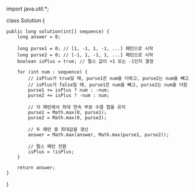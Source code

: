 import java.util.*;

class Solution {
    
    public long solution(int[] sequence) {
        long answer = 0;
        
        long purse1 = 0; // [1, -1, 1, -1, ...] 패턴으로 시작
        long purse2 = 0; // [-1, 1, -1, 1, ...] 패턴으로 시작
        boolean isPlus = true; // 펄스 값이 +1 또는 -1인지 결정

        for (int num : sequence) {
            // isPlus가 true일 때, purse1은 num을 더하고, purse2는 num을 빼고
            // isPlus가 false일 때, purse1은 num을 빼고, purse2는 num을 더함
            purse1 += isPlus ? num : -num;
            purse2 += isPlus ? -num : num;

            // 각 패턴에서 최대 연속 부분 수열 합을 유지
            purse1 = Math.max(0, purse1);
            purse2 = Math.max(0, purse2);

            // 두 패턴 중 최대값을 갱신
            answer = Math.max(answer, Math.max(purse1, purse2));

            // 펄스 패턴 전환
            isPlus = !isPlus;
        }
        
        return answer;
    }
}
